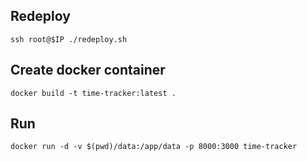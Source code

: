 
## Redeploy

    ssh root@$IP ./redeploy.sh

## Create docker container

    docker build -t time-tracker:latest .    

## Run

    docker run -d -v $(pwd)/data:/app/data -p 8000:3000 time-tracker
